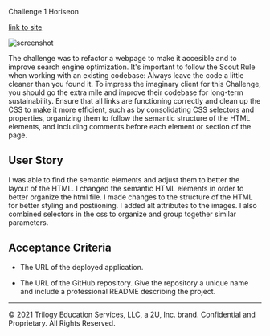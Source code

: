 Challenge 1 Horiseon

[link to site](https://github.com/nhaninasser/Challenge-one-Horiseon.git) 

![screenshot](.02-Challenge/images/Screenshot-Horiseon.png)

The challenge was to refactor a webpage to make it accesible and to improve search engine optimization.
It's important to follow the Scout Rule when working with an existing codebase: Always leave the code a little cleaner than you found it. 
To impress the imaginary client for this Challenge, you should go the extra mile and improve their codebase for long-term sustainability. Ensure that all links are functioning correctly and clean up the CSS to make it more efficient, such as by consolidating CSS selectors and properties, organizing them to follow the semantic structure of the HTML elements, and including comments before each element or section of the page.

## User Story

I was able to find the semantic elements and adjust them to better the layout of the HTML.
I changed the semantic HTML elements in order to better organize the html file.
I made changes to the structure of the HTML for better styling and postiioning.
I added alt attributes to the images.
I also combined selectors in the css to organize and group together similar parameters.

## Acceptance Criteria


* The URL of the deployed application.

* The URL of the GitHub repository. Give the repository a unique name and include a professional README describing the project.

- - -
© 2021 Trilogy Education Services, LLC, a 2U, Inc. brand. Confidential and Proprietary. All Rights Reserved.
